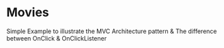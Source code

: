 # Movies

Simple Example to illustrate the MVC  Architecture pattern
& The difference between OnClick & OnClickListener
